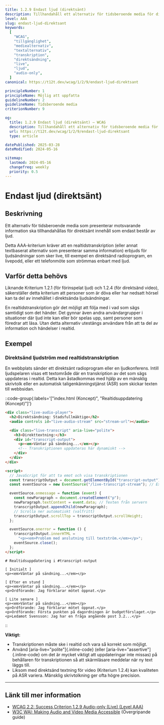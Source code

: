 ```yaml
---
title: 1.2.9 Endast ljud (direktsänt)
description: Tillhandahåll ett alternativ för tidsberoende media för direktsänt innehåll som endast består av ljud.
level: AAA
slug: endast-ljud-direktsant
keywords:
  [
    "WCAG",
    "tillgänglighet",
    "mediealternativ",
    "textalternativ",
    "transkription",
    "direktsändning",
    "live",
    "ljud",
    "audio-only",
  ]
canonical: https://t12t.dev/wcag/1/2/9/endast-ljud-direktsant

principleNumber: 1
principleName: Möjlig att uppfatta
guidelineNumber: 2
guidelineName: Tidsberoende media
criterionNumber: 9

og:
  title: 1.2.9 Endast ljud (direktsänt) – WCAG
  description: Tillhandahåll ett alternativ för tidsberoende media för direktsänt innehåll som endast består av ljud.
  url: https://t12t.dev/wcag/1/2/9/endast-ljud-direktsant
  type: article

datePublished: 2025-03-28
dateModified: 2024-05-16

sitemap:
  lastmod: 2024-05-16
  changefreq: weekly
  priority: 0.5
---
```


# Endast ljud (direktsänt)

## Beskrivning

Ett alternativ för tidsberoende media som presenterar motsvarande information ska tillhandahållas för direktsänt innehåll som endast består av ljud.

Detta AAA-kriterium kräver att en realtidstranskription (eller annat textbaserat alternativ som presenterar samma information) erbjuds för ljudsändningar som sker live, till exempel en direktsänd radioprogram, en livepodd, eller ett telefonmöte som strömmas enbart med ljud.

## Varför detta behövs

Liknande Kriterium 1.2.1 (för förinspelat ljud) och 1.2.4 (för direktsänd video), säkerställer detta kriterium att personer som är döva eller har nedsatt hörsel kan ta del av innehållet i direktsända ljudsändningar.

En realtidstranskription gör det möjligt att följa med i vad som sägs samtidigt som det händer. Det gynnar även andra användargrupper i situationer där ljud inte kan eller bör spelas upp, samt personer som föredrar att läsa. Utan detta alternativ utestängs användare från att ta del av information och händelser i realtid.

## Exempel

### Direktsänd ljudström med realtidstranskription

En webbplats sänder ett direktsänt radioprogram eller en ljudkonferens. Intill ljudspelaren visas ett textområde där en transkription av det som sägs uppdateras i realtid. Detta kan åstadkommas med hjälp av en mänsklig skrivtolk eller en automatisk taligenkänningstjänst (ASR) som skickar texten till webbsidan.

::code-group{:labels='["index.html (Koncept)", "Realtidsuppdatering (Koncept)"]'}

```html showLineNumbers
<div class="live-audio-player">
  <h2>Direktsändning: Stadsfullmäktige</h2>
  <audio controls id="live-audio-stream" src="stream-url"></audio>

  <div class="live-transcript" aria-live="polite">
    <h3>Direkttextning:</h3>
    <div id="transcript-output">
      <p><em>Väntar på sändning...</em></p>
      <!-- Transkriptionen uppdateras här dynamiskt -->
    </div>
  </div>
</div>

<script>
  // JavaScript för att ta emot och visa transkriptionen
  const transcriptOutput = document.getElementById("transcript-output");
  const eventSource = new EventSource("/live-transcript-stream"); // Exempel på källa

  eventSource.onmessage = function (event) {
    const newParagraph = document.createElement("p");
    newParagraph.textContent = event.data; // Texten från servern
    transcriptOutput.appendChild(newParagraph);
    // Scrolla ner automatiskt (valfritt)
    transcriptOutput.scrollTop = transcriptOutput.scrollHeight;
  };

  eventSource.onerror = function () {
    transcriptOutput.innerHTML =
      "<p><em>Problem med anslutning till textström.</em></p>";
    eventSource.close();
  };
</script>
```

```text
# Realtidsuppdatering i #transcript-output

[ Initialt ]
<p><em>Väntar på sändning...</em></p>

[ Efter en stund ]
<p><em>Väntar på sändning...</em></p>
<p>Ordförande: Jag förklarar mötet öppnat.</p>

[ Lite senare ]
<p><em>Väntar på sändning...</em></p>
<p>Ordförande: Jag förklarar mötet öppnat.</p>
<p>Ordförande: Första punkten på dagordningen är budgetförslaget.</p>
<p>Ledamot Svensson: Jag har en fråga angående post 3.2...</p>

```

::

**Viktigt:**

- Transkriptionen måste ske i realtid och vara så korrekt som möjligt.
- Använd [aria-live="polite"]{.inline-code} (eller [aria-live="assertive"]{.inline-code} om det är mycket viktigt att uppdateringar inte missas) på behållaren för transkriptionen så att skärmläsare meddelar när ny text läggs till.
- Liksom med direktsänd textning för video (Kriterium 1.2.4) kan kvaliteten på ASR variera. Mänsklig skrivtolkning ger ofta högre precision.

---

## Länk till mer information

- [WCAG 2.2: Success Criterion 1.2.9 Audio-only (Live) (Level AAA)](https://www.w3.org/WAI/WCAG22/Understanding/audio-only-live.html)
- [W3C WAI: Making Audio and Video Media Accessible](https://www.w3.org/WAI/media/av/) (Övergripande guide)
